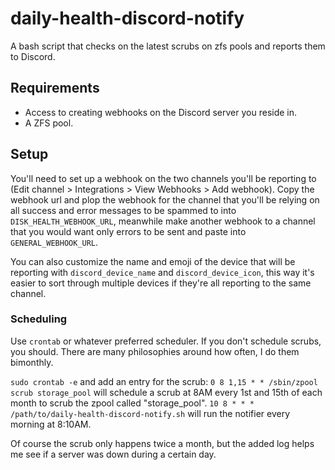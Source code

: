 # daily-health-discord-notify
A bash script that checks on the latest scrubs on zfs pools and reports them to Discord.

## Requirements
- Access to creating webhooks on the Discord server you reside in.
- A ZFS pool.

## Setup
You'll need to set up a webhook on the two channels you'll be reporting to (Edit channel > Integrations > View Webhooks > Add webhook). Copy the webhook url and plop the webhook for the channel that you'll be relying on all success and error messages to be spammed to into `DISK_HEALTH_WEBHOOK_URL`, meanwhile make another webhook to a channel that you would want only errors to be sent and paste into `GENERAL_WEBHOOK_URL`.

You can also customize the name and emoji of the device that will be reporting with `discord_device_name` and `discord_device_icon`, this way it's easier to sort through multiple devices if they're all reporting to the same channel.

### Scheduling
Use `crontab` or whatever preferred scheduler. If you don't schedule scrubs, you should. There are many philosophies around how often, I do them bimonthly.

`sudo crontab -e` and add an entry for the scrub:
`0 8 1,15 * * /sbin/zpool scrub storage_pool` will schedule a scrub at 8AM every 1st and 15th of each month to scrub the zpool called "storage_pool".
`10 8 * * * /path/to/daily-health-discord-notify.sh` will run the notifier every morning at 8:10AM.

Of course the scrub only happens twice a month, but the added log helps me see if a server was down during a certain day.
